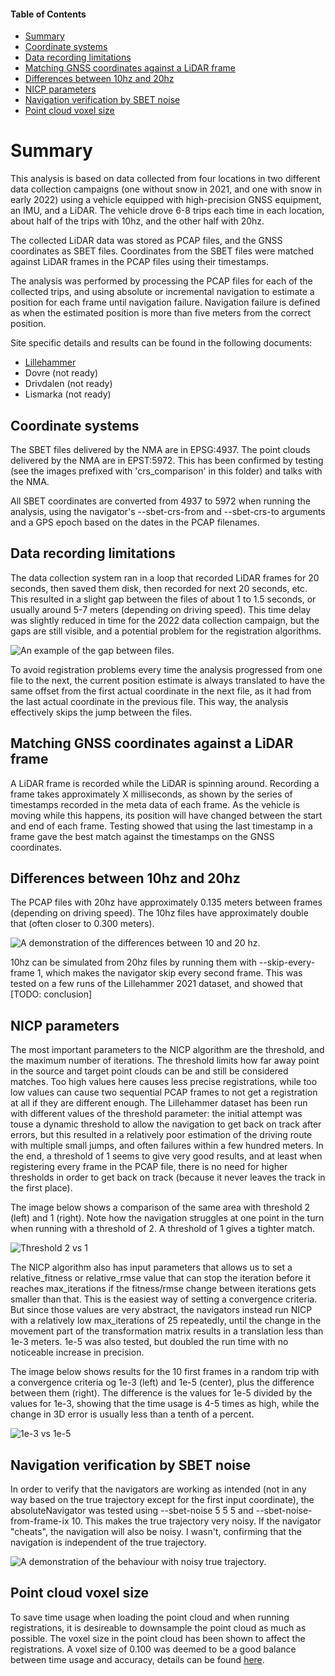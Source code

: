 #### Table of Contents
* [Summary](#summary)
* [Coordinate systems](#coordinate-systems)
* [Data recording limitations](#data-recording-limitations)
* [Matching GNSS coordinates against a LiDAR frame](#gnss-lidar)
* [Differences between 10hz and 20hz](#10hz-vs-20hz)
* [NICP parameters](#nicp-parameters)
* [Navigation verification by SBET noise](#noise-verification)
* [Point cloud voxel size](#pointcloud-voxels)

<a name="summary"></a>
# Summary
This analysis is based on data collected from four locations in two different data collection campaigns (one without snow in 2021, and one with snow in early 2022) using a vehicle equipped with high-precision GNSS equipment, an IMU, and a LiDAR. The vehicle drove 6-8 trips each time in each location, about half of the trips with 10hz, and the other half with 20hz.

The collected LiDAR data was stored as PCAP files, and the GNSS coordinates as SBET files. Coordinates from the SBET files were matched against LiDAR frames in the PCAP files using their timestamps.

The analysis was performed by processing the PCAP files for each of the collected trips, and using absolute or incremental navigation to estimate a position for each frame until navigation failure. Navigation failure is defined as when the estimated position is more than five meters from the correct position. 

Site specific details and results can be found in the following documents:
- [Lillehammer](./../Lillehammer/results/summary.md)
- Dovre (not ready)
- Drivdalen (not ready)
- Lismarka (not ready)

<a name="coordinate-systems"></a>
## Coordinate systems
The SBET files delivered by the NMA are in EPSG:4937.
The point clouds delivered by the NMA are in EPST:5972.
This has been confirmed by testing (see the images prefixed with 'crs_comparison' in this folder) and talks with the NMA.

All SBET coordinates are converted from 4937 to 5972 when running the analysis, using the navigator's --sbet-crs-from and --sbet-crs-to arguments and a GPS epoch based on the dates in the PCAP filenames.

<a name="data-recording-limitations"></a>
## Data recording limitations
The data collection system ran in a loop that recorded LiDAR frames for 20 seconds, then saved them disk, then recorded for next 20 seconds, etc. This resulted in a slight gap between the files of about 1 to 1.5 seconds, or usually around 5-7 meters (depending on driving speed). This time delay was slightly reduced in time for the 2022 data collection campaign, but the gaps are still visible, and a potential problem for the registration algorithms.

![An example of the gap between files.](file_gap.png)

To avoid registration problems every time the analysis progressed from one file to the next, the current position estimate is always translated to have the same offset from the first actual coordinate in the next file, as it had from the last actual coordinate in the previous file. This way, the analysis effectively skips the jump between the files.

<a name="gnss-lidar"></a>
## Matching GNSS coordinates against a LiDAR frame
A LiDAR frame is recorded while the LiDAR is spinning around. Recording a frame takes approximately X milliseconds, as shown by the series of timestamps recorded in the meta data of each frame. As the vehicle is moving while this happens, its position will have changed between the start and end of each frame. Testing showed that using the last timestamp in a frame gave the best match against the timestamps on the GNSS coordinates.

<a name="10hz-vs-20hz"></a>
## Differences between 10hz and 20hz
The PCAP files with 20hz have approximately 0.135 meters between frames (depending on driving speed). The 10hz files have approximately double that (often closer to 0.300 meters).

![A demonstration of the differences between 10 and 20 hz.](10hz_vs_20hz.png)

10hz can be simulated from 20hz files by running them with --skip-every-frame 1, which makes the navigator skip every second frame. This was tested on a few runs of the Lillehammer 2021 dataset, and showed that [TODO: conclusion]

<a name="nicp-parameters"></a>
## NICP parameters
The most important parameters to the NICP algorithm are the threshold, and the maximum number of iterations. The threshold limits how far away point in the source and target point clouds can be and still be considered matches. Too high values here causes less precise registrations, while too low values can cause two sequential PCAP frames to not get a registration at all if they are different enough. The Lillehammer dataset has been run with different values of the threshold parameter: the initial attempt was touse a dynamic threshold to allow the navigation to get back on track after errors, but this resulted in a relatively poor estimation of the driving route with multiple small jumps, and often failures within a few hundred meters. In the end, a threshold of 1 seems to give very good results, and at least when registering every frame in the PCAP file, there is no need for higher thresholds in order to get back on track (because it never leaves the track in the first place).

The image below shows a comparison of the same area with threshold 2 (left) and 1 (right). Note how the navigation struggles at one point in the turn when running with a threshold of 2. A threshold of 1 gives a tighter match.

![Threshold 2 vs 1](t2_vs_t1.png)

The NICP algorithm also has input parameters that allows us to set a relative_fitness or relative_rmse value that can stop the iteration before it reaches max_iterations if the fitness/rmse change between iterations gets smaller than that. This is the easiest way of setting a convergence criteria. But since those values are very abstract, the navigators instead run NICP with a relatively low max_iterations of 25 repeatedly, until the change in the movement part of the transformation matrix results in a translation less than 1e-3 meters. 1e-5 was also tested, but doubled the run time with no noticeable increase in precision.

The image below shows results for the 10 first frames in a random trip with a convergence criteria og 1e-3 (left) and 1e-5 (center), plus the difference between them (right). The difference is the values for 1e-5 divided by the values for 1e-3, showing that the time usage is 4-5 times as high, while the change in 3D error is usually less than a tenth of a percent.

![1e-3 vs 1e-5](1e3_vs_1e5.png)

<a name="noise-verification"></a>
## Navigation verification by SBET noise
In order to verify that the navigators are working as intended (not in any way based on the true trajectory except for the first input coordinate), the absoluteNavigator was tested using --sbet-noise 5 5 5 and --sbet-noise-from-frame-ix 10. This makes the true trajectory very noisy. If the navigator "cheats", the navigation will also be noisy. I wasn't, confirming that the navigation is independent of the true trajectory.

![A demonstration of the behaviour with noisy true trajectory.](noised_sbet.png)

<a name="pointcloud-voxels"></a>
## Point cloud voxel size
To save time usage when loading the point cloud and when running registrations, it is desireable to downsample the point cloud as much as possible.
The voxel size in the point cloud has been shown to affect the registrations. A voxel size of 0.100 was deemed to be a good balance between time usage and accuracy, details can be found [here](pointcloud_downsampling.md).